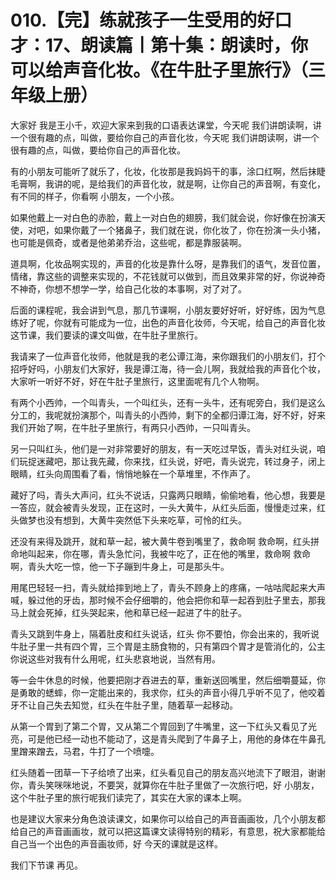# 010.【完】练就孩子一生受用的好口才：17、朗读篇丨第十集：朗读时，你可以给声音化妆。《在牛肚子里旅行》（三年级上册）

大家好 我是王小千，欢迎大家来到我的口语表达课堂，今天呢 我们讲朗读啊，讲一个很有趣的点，叫做，要给你自己的声音化妆，今天呢 我们讲朗读啊，讲一个很有趣的点，叫做，要给你自己的声音化妆。

有的小朋友可能听了就乐了，化妆，化妆那是我妈妈干的事，涂口红啊，然后抹睫毛膏啊，我讲的呢，是给我们的声音化妆，就是啊，让你自己的声音啊，有变化，有不同的样子，你看啊 小朋友，一个小孩。

如果他戴上一对白色的赤脸，戴上一对白色的翅膀，我们就会说，你好像在扮演天使，对吧，如果你戴了一个猪鼻子，我们就在说，你化妆了，你在扮演一头小猪，也可能是佩奇，或者是他弟弟乔治，这些呢，都是靠服装啊。

道具啊，化妆品啊实现的，声音的化妆是靠什么呀，是靠我们的语气，发音位置，情绪，靠这些的调整来实现的，不花钱就可以做到，而且效果非常的好，你说神奇不神奇，你想不想学一学，给自己化妆的本事啊，对了对了。

后面的课程呢，我会讲到气息，那几节课啊，小朋友要好好听，好好练，因为气息练好了呢，你就有可能成为一位，出色的声音化妆师，今天呢，给自己的声音化妆这节课，我们要读的课文叫做，在牛肚子里旅行。

我请来了一位声音化妆师，他就是我的老公谭江海，来你跟我们的小朋友们，打个招呼好吗，小朋友们大家好，我是谭江海，待一会儿啊，我就给我的声音化个妆，大家听一听好不好，好在牛肚子里旅行，这里面呢有几个人物啊。

有两个小西帅，一个叫青头，一个叫红头，还有一头牛，还有呢旁白，我们是这么分工的，我呢就扮演那个，叫青头的小西帅，剩下的全都归谭江海，好不好，好来我们开始了啊，在牛肚子里旅行，有两只小西帅，一只叫青头。

另一只叫红头，他们是一对非常要好的朋友，有一天吃过早饭，青头对红头说，咱们玩捉迷藏吧，那让我先藏，你来找，红头说，好吧，青头说完，转过身子，闭上眼睛，红头向周围看了看，悄悄地躲在一个草堆里，不作声了。

藏好了吗，青头大声问，红头不说话，只露两只眼睛，偷偷地看，他心想，我要是一答应，就会被青头发现，正在这时，一头大黄牛，从红头后面，慢慢走过来，红头做梦也没有想到，大黄牛突然低下头来吃草，可怜的红头。

还没有来得及跳开，就和草一起，被大黄牛卷到嘴里了，救命啊 救命啊，红头拼命地叫起来，你在哪，青头急忙问，我被牛吃了，正在他的嘴里，救命啊 救命啊，青头大吃一惊，他一下子蹦到牛身上，可是那头牛。

用尾巴轻轻一扫，青头就给摔到地上了，青头不顾身上的疼痛，一咕咕爬起来大声喊，躲过他的牙齿，那时候不会仔细嚼的，他会把你和草一起吞到肚子里去，那我马上就会死掉，红头哭起来，他和草已经一起进了牛的肚子。

青头又跳到牛身上，隔着肚皮和红头说话，红头 你不要怕，你会出来的，我听说牛肚子里一共有四个胃，三个胃是主肠食物的，只有第四个胃才是管消化的，公主你说这些对我有什么用呢，红头悲哀地说，当然有用。

等一会牛休息的时候，他要把刚才吞进去的草，重新送回嘴里，然后细嚼蔓延，你是勇敢的蟋蟀，你一定能出来的，我求你，红头的声音小得几乎听不见了，他咬着牙不让自己失去知觉，红头在牛肚子里，随着草一起移动。

从第一个胃到了第二个胃，又从第二个胃回到了牛嘴里，这一下红头又看见了光亮，可是他已经一动也不能动了，这是青头爬到了牛鼻子上，用他的身体在牛鼻孔里蹭来蹭去，马君，牛打了一个喷嚏。

红头随着一团草一下子给喷了出来，红头看见自己的朋友高兴地流下了眼泪，谢谢你，青头笑咪咪地说，不要哭，就算你在牛肚子里做了一次旅行吧，好 小朋友，这个牛肚子里的旅行呢我们读完了，其实在大家的课本上啊。

也是建议大家来分角色浪读课文，如果你可以给自己的声音画画妆，几个小朋友都给自己的声音画画妆，就可以把这篇课文读得特别的精彩，有意思，祝大家都能给自己当一个出色的声音画妆师，好 今天的课就是这样。

我们下节课 再见。